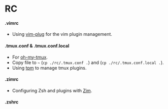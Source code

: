 # RC

#### .vimrc
- Using [vim-plug](https://github.com/junegunn/vim-plug) for the vim plugin management.

#### .tmux.conf & .tmux.conf.local
- For [oh-my-tmux](https://github.com/gpakosz/.tmux).
- Copy file to `~` (`cp ./rc/.tmux.conf .`) and (`cp ./rc/.tmux.conf.local .`).
- Using [tpm](https://github.com/tmux-plugins/tpm) to manage tmux plugins.

#### .zimrc
- Configuring Zsh and plugins with [Zim](https://github.com/zimfw/zimfw).

#### .zshrc
